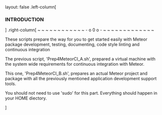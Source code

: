 layout: false
.left-column[
  ### INTRODUCTION
]
.right-column[
 ~ ~ ~ ~ ~ ~ ~ ~ ~ ~ ~ ~ - o 0 o - ~ ~ ~ ~ ~ ~ ~ ~ ~ ~ ~ ~ ~

These scripts prepare the way for you to get started easily with Meteor package development, testing, documenting, code style linting and continuous integration

The previous script, 'Prep4MeteorCI_A.sh', prepared a virtual machine with the system wide requirements for continuous integration with Meteor.

This one, 'Prep4MeteorCI_B.sh', prepares an actual Meteor project and package with all the previously mentioned application development support tools.

You should not need to use 'sudo' for this part.  Everything should happen in your HOME diectory.


<!-- -->]
